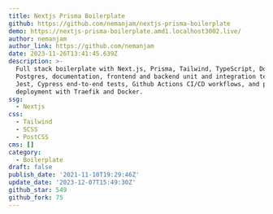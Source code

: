 ```yaml
---
title: Nextjs Prisma Boilerplate
github: https://github.com/nemanjam/nextjs-prisma-boilerplate
demo: https://nextjs-prisma-boilerplate.amd1.localhost3002.live/
author: nemanjam
author_link: https://github.com/nemanjam
date: 2023-11-26T13:41:45.639Z
description: >-
  Full stack boilerplate with Next.js, Prisma, Tailwind, TypeScript, Docker,
  Postgres, documentation, frontend and backend unit and integration tests with
  Jest, Cypress end-to-end tests, Github Actions CI/CD workflows, and production
  deployment with Traefik and Docker.
ssg:
  - Nextjs
css:
  - Tailwind
  - SCSS
  - PostCSS
cms: []
category:
  - Boilerplate
draft: false
publish_date: '2021-11-10T19:29:46Z'
update_date: '2023-12-07T15:49:30Z'
github_star: 549
github_fork: 75
---
```

